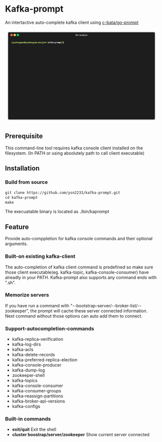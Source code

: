 # Kafka-prompt
An intertactive auto-complete kafka client using [c-bata/go-prompt](https://github.com/c-bata/go-prompt)

![demo](https://github.com/ysn2233/kafka-prompt/blob/master/demo.gif)

## Prerequisite
This command-line tool requires kafka console client installed on the filesystem. (In PATH or using absolutely path to call client executable) 

## Installation
### Build from source
```
git clone https://github.com/ysn2233/kafka-prompt.git
cd kafka-prompt
make
```
The execuatable binary is located as ./bin/kaprompt

## Feature
Provide auto-comppletion for kafka console commands and their optional arguments.

### Built-on existing kafka-client
The auto-completion of kafka client command is predefined so make sure those client executable(eg. kafka-topic, kafka-console-consumer) have alreadly in your PATH. Kafka-prompt also supports any command ends with ".sh".

### Memorize servers
If you have run a command with "--bootstrap-server/--broker-list/--zookeeper", the prompt will cache these server connected information. Next command without those options can auto add them to connect.

### Support-autocompletion-commands
* kafka-replica-verification
* kafka-log-dirs
* kafka-acls
* kafka-delete-records
* kafka-preferred-replica-election
* kafka-console-producer
* kafka-dump-log
* zookeeper-shell
* kafka-topics
* kafka-console-consumer
* kafka-consumer-groups
* kafka-reassign-partitions
* kafka-broker-api-versions
* kafka-configs

### Built-in commands
* **exit/quit** Exit the shell
* **cluster boostrap/server/zookeeper** Show current server connected